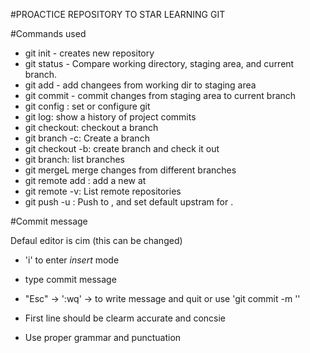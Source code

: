 #PROACTICE REPOSITORY TO STAR LEARNING GIT

#Commands used

- git init - creates new repository
- git status - Compare working directory, staging area, and current branch.
- git add - add changees from working dir to staging area
- git commit - commit changes from staging area to current branch
- git config : set or configure git
- git log: show a history of project commits
- git checkout: checkout a branch
- git branch -c: Create a branch
- git checkout -b: create branch and check it out
- git branch: list branches
- git mergeL merge changes from different branches
- git remote add <remote> <url>: add a new <remote> at <url>
- git remote -v: List remote repositories
- git push -u <remote> <branch>: Push <branch> to <remote>, and set default upstram for <branch>.

#Commit message

Defaul editor is cim (this can be changed)
- 'i' to enter *insert* mode
- type commit message
- "Esc" -> ':wq' -> to write message and quit or use 'git commit -m '<messag>'

- First line should be clearm accurate and concsie
- Use proper grammar and punctuation
